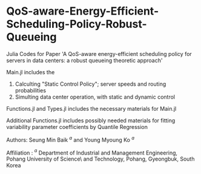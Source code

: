 # QoS-aware-Energy-Efficient-Scheduling-Policy-Robust-Queueing
Julia Codes for Paper 'A QoS-aware energy-efficient scheduling policy for servers in data centers: a robust queueing theoretic approach'

Main.jl includes the 
1. Calculting "Static Control Policy"; server speeds and routing probabilities
2. Simulting data center operation, with static and dynamic control

Functions.jl and Types.jl includes the necessary materials for Main.jl

Additional Functions.jl includes possibly needed materials for fitting variability parameter coefficients by Quantile Regression

Authors: Seung Min Baik $^a$ and Young Myoung Ko $^a$

Affiliation : $^a$ Department of Industrial and Management Engineering, Pohang University of Science\\ and Technology, Pohang, Gyeongbuk, South Korea
